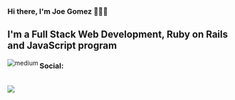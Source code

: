 ### Hi there, I'm Joe Gomez 👋👨‍💻

<h2> I'm a Full Stack Web Development, Ruby on Rails and JavaScript program </h2>

<img align="left" alt="medium" src="https://img.shields.io/badge/medium-%2312100E.svg?&style=for-the-badge&logo=medium&logoColor=white" />




<h3> Social: </h3>
<br>
<a href='https://twitter.com/devjoecgomez'> <img src='https://img.shields.io/badge/Twitter-1DA1F2?style=for-the-badge&logo=twitter&logoColor=white' /> </a>

<!--
**JoeG21/JoeG21** is a ✨ _special_ ✨ repository because its `README.md` (this file) appears on your GitHub profile.

Here are some ideas to get you started:

- 🔭 I’m currently working on ...
- 🌱 I’m currently learning ...
- 👯 I’m looking to collaborate on ...
- 🤔 I’m looking for help with ...
- 💬 Ask me about ...
- 📫 How to reach me: ...
- 😄 Pronouns: ...
- ⚡ Fun fact: ...
-->

